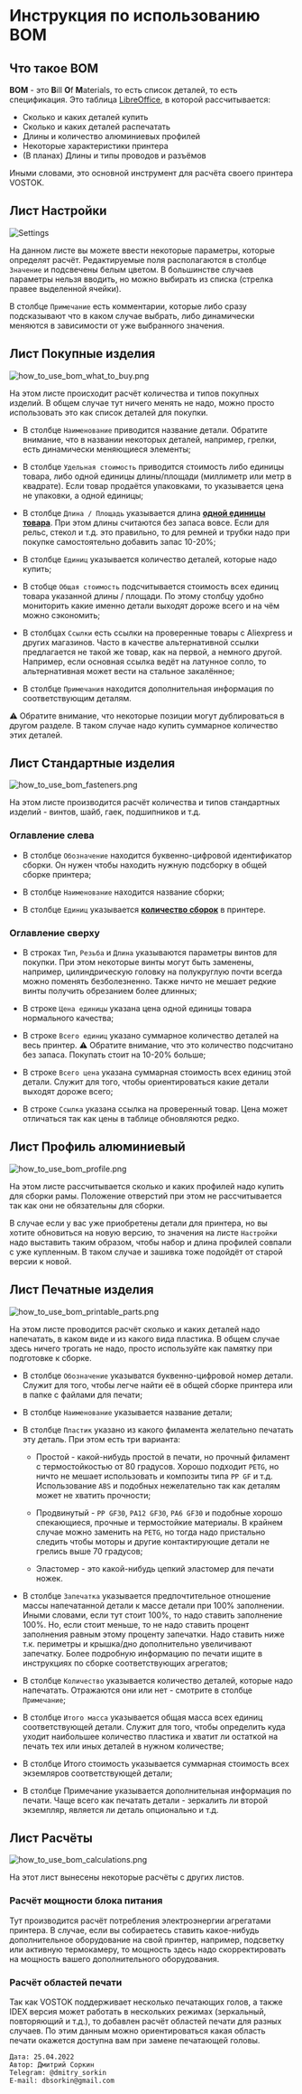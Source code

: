 # Инструкция по использованию BOM

## Что такое BOM

**BOM** - это **B**ill **O**f **M**aterials, то есть список деталей, то есть спецификация. Это таблица [LibreOffice](https://ru.libreoffice.org/), в которой рассчитывается:

- Сколько и каких деталей купить
- Сколько и каких деталей распечатать
- Длины и количество алюминиевых профилей
- Некоторые характеристики принтера
- (В планах) Длины и типы проводов и разъёмов

Иными словами, это основной инструмент для расчёта своего принтера VOSTOK. 

## Лист Настройки

![Settings](./pics/how_to_use_bom_settings.png)

На данном листе вы можете ввести некоторые параметры, которые определят расчёт. Редактируемые поля располагаются в столбце `Значение` и подсвечены белым цветом. В большинстве случаев параметры нельзя вводить, но можно выбирать из списка (стрелка правее выделенной ячейки).

В столбце `Примечание` есть комментарии, которые либо сразу подсказывают что в каком случае выбрать, либо динамически меняются в зависимости от уже выбранного значения.

## Лист Покупные изделия

![how_to_use_bom_what_to_buy.png](./pics/how_to_use_bom_what_to_buy.png)

На этом листе происходит расчёт количества и типов покупных изделий. В общем случае тут ничего менять не надо, можно просто использовать это как список деталей для покупки.

- В столбце `Наименование` приводится название детали. Обратите внимание, что в названии некоторых деталей, например, грелки, есть динамически меняющиеся элементы;

- В столбце `Удельная стоимость` приводится стоимость либо единицы товара, либо одной единицы длины/площади (миллиметр или метр в квадрате). Если товар продаётся упаковками, то указывается цена не упаковки, а одной единицы;

- В столбце `Длина / Площадь` указывается длина **<u>одной единицы товара</u>**. При этом длины считаются без запаса вовсе. Если для рельс, стекол и т.д. это правильно, то для ремней и трубки надо при покупке самостоятельно добавить запас 10-20%;

- В столбце `Единиц` указывается количество деталей, которые надо купить;

- В стобце `Общая стоимость` подсчитывается стоимость всех единиц товара указанной длины / площади. По этому столбцу удобно мониторить какие именно детали выходят дороже всего и на чём можно сэкономить;

- В столбцах `Ссылки` есть ссылки на проверенные товары с Aliexpress и других магазинов. Часто в качестве альтернативной ссылки предлагается не такой же товар, как на первой, а немного другой. Например, если основная ссылка ведёт на латунное сопло, то альтернативная может вести на стальное закалённое;

- В столбце `Примечания` находится дополнительная информация по соответствующим деталям.

:warning: Обратите внимание, что некоторые позиции могут дублироваться в другом разделе. В таком случае надо купить суммарное количество этих деталей.

## Лист Стандартные изделия

![how_to_use_bom_fasteners.png](./pics/how_to_use_bom_fasteners.png)

На этом листе производится расчёт количества и типов стандартных изделий - винтов, шайб, гаек, подшипников и т.д.

### Оглавление слева

- В столбце `Обозначение` находится буквенно-цифровой идентификатор сборки. Он нужен чтобы находить нужную подсборку в общей сборке принтера;

- В столбце `Наименование` находится название сборки;

- В столбце `Единиц` указывается **<u>количество сборок</u>** в принтере.

### Оглавление сверху

- В строках `Тип`, `Резьба` и `Длина` указываются параметры винтов для покупки. При этом некоторые винты могут быть заменены, например, цилиндрическую головку на полукруглую почти всегда можно поменять безболезненно. Также ничто не мешает редкие винты получить обрезанием более длинных;

- В строке `Цена единицы` указана цена одной единицы товара нормального качества;

- В строке `Всего единиц` указано суммарное количество деталей на весь принтер. :warning: Обратите внимание, что это количество подсчитано без запаса. Покупать стоит на 10-20% больше;

- В строке `Всего цена` указана суммарная стоимость всех единиц этой детали. Служит для того, чтобы ориентироваться какие детали выходят дороже всего;

- В строке `Ссылка` указана ссылка на проверенный товар. Цена может отличаться так как цены в таблице обновляются редко.

## Лист Профиль алюминиевый

![how_to_use_bom_profile.png](./pics/how_to_use_bom_profile.png)

На этом листе рассчитывается сколько и каких профилей надо купить для сборки рамы. Положение отверстий при этом не рассчитывается так как они не обязательны для сборки.

В случае если у вас уже приобретены детали для принтера, но вы хотите обновиться на новую версию, то значения на листе `Настройки` надо выставить таким образом, чтобы набор и длина профилей совпали с уже купленным. В таком случае и зашивка тоже подойдёт от старой версии к новой.

## Лист Печатные изделия

![how_to_use_bom_printable_parts.png](./pics/how_to_use_bom_printable_parts.png)

На этом листе проводится расчёт сколько и каких деталей надо напечатать, в каком виде и из какого вида пластика. В общем случае здесь ничего трогать не надо, просто используйте как памятку при подготовке к сборке.

- В столбце `Обозначение` указыватся буквенно-цифровой номер детали. Служит для того, чтобы легче найти её в общей сборке принтера или в папке с файлами для печати;

- В столбце `Наименование` указывается название детали;

- В столбце `Пластик` указано из какого филамента желательно печатать эту деталь. При этом есть три варианта:
  
  - Простой - какой-нибудь простой в печати, но прочный филамент с термостойкостью от 80 градусов. Хорошо подходит `PETG`, но ничто не мешает использовать и композиты типа `PP GF` и т.д. Использование `ABS` и подобных нежелательно так как деталям может не хватить прочности;
  
  - Продвинутый - `PP GF30`, `PA12 GF30`, `PA6 GF30` и подобные хорошо спекающиеся, прочные и термостойкие материалы. В крайнем случае можно заменить на `PETG`, но тогда надо пристально следить чтобы моторы и другие контактирующие детали не грелись выше 70 градусов;
  
  - Эластомер - это какой-нибудь цепкий эластомер для печати ножек. 

- В столбце `Запечатка` указывается предпочтительное отношение массы напечатанной детали к массе детали при 100% заполнении. Иными словами, если тут стоит 100%, то надо ставить заполнение 100%. Но, если стоит меньше, то не надо ставить процент заполнения равным этому проценту запечатки. Надо ставить ниже т.к. периметры и крышка/дно дополнительно увеличивают запечатку. Более подробную информацию по печати ищите в инструкциях по сборке соответствующих агрегатов;

- В столбце `Количество` указывается количество деталей, которые надо напечатать. Отражаются они или нет - смотрите в столбце `Примечание`;

- В столбце `Итого масса` указывается общая масса всех единиц соответствующей детали. Служит для того, чтобы определить куда уходит наибольшее количество пластика и хватит ли остаткой на печать тех или иных деталей в нужном количестве;

- В столбце Итого стоимость указывается суммарная стоимость всех экземляров соответствующей детали;

- В столбце Примечание указывается дополнительная информация по печати. Чаще всего как печатать детали - зеркалить ли второй экземпляр, является ли деталь опционально и т.д. 

## Лист Расчёты

![how_to_use_bom_calculations.png](./pics/how_to_use_bom_calculations.png)

На этот лист вынесены некоторые расчёты с других листов.

### Расчёт мощности блока питания

Тут производится расчёт потребления электроэнергии агрегатами принтера. В случае, если вы собираетесь ставить какое-нибудь дополнительное оборудование на свой принтер, например, подсветку или активную термокамеру, то мощность здесь надо скорректировать на мощность вашего дополнительного оборудования.

### Расчёт областей печати

Так как VOSTOK поддерживает несколько печатающих голов, а также IDEX версия может работать в нескольких режимах (зеркальный, повторяющий и т.д.), то добавлен расчёт областей печати для разных случаев. По этим данным можно ориентироваться какая область печати окажется доступна вам при замене печатающей головы.

```
Дата: 25.04.2022
Автор: Дмитрий Соркин
Telegram: @dmitry_sorkin
E-mail: dbsorkin@gmail.com
```

